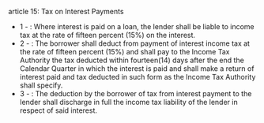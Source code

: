 article 15: Tax on Interest Payments

<ul>
			<li>1 - : Where interest is paid on a loan, the lender shall be liable to income tax at the rate of fifteen percent (15%) on the interest.<ul>
			</ul></li>			<li>2 - : The borrower shall deduct from payment of interest income tax at the rate of fifteen percent (15%) and shall pay to the Income Tax Authority the tax deducted within fourteen(14) days after the end the Calendar Quarter in which the interest is paid and shall make a return of interest paid and tax deducted in such form as the Income Tax Authority shall specify.<ul>
			</ul></li>			<li>3 - : The deduction by the borrower of tax from interest payment to the lender shall discharge in full the income tax liability of the lender in respect of said interest.<ul>
			</ul></li></ul>
